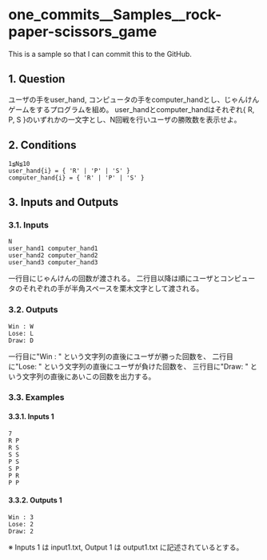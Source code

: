# one_commits__Samples__rock-paper-scissors_game

This is a sample so that I can commit this to the GitHub.

## 1. Question

ユーザの手をuser_hand, コンピュータの手をcomputer_handとし、じゃんけんゲームをするプログラムを組め。
user_handとcomputer_handはそれぞれ{ R, P, S }のいずれかの一文字とし、N回戦を行いユーザの勝敗数を表示せよ。

## 2. Conditions

```
1≦N≦10
user_hand{i} = { 'R' | 'P' | 'S' }
computer_hand{i} = { 'R' | 'P' | 'S' }
```

## 3. Inputs and Outputs

### 3.1. Inputs

```
N
user_hand1 computer_hand1
user_hand2 computer_hand2
user_hand3 computer_hand3
```

一行目にじゃんけんの回数が渡される。
二行目以降は順にユーザとコンピュータのそれぞれの手が半角スペースを栗木文字として渡される。

### 3.2. Outputs

```
Win : W
Lose: L
Draw: D
```

一行目に"Win : " という文字列の直後にユーザが勝った回数を、
二行目に"Lose: " という文字列の直後にユーザが負けた回数を、
三行目に"Draw: " という文字列の直後にあいこの回数を出力する。


### 3.3. Examples

#### 3.3.1. Inputs 1

```
7
R P
R S
S S
P S
S P
P R
P P
```
#### 3.3.2. Outputs 1

```
Win : 3
Lose: 2
Draw: 2
```

※ Inputs 1 は input1.txt, Output 1 は output1.txt に記述されているとする。
